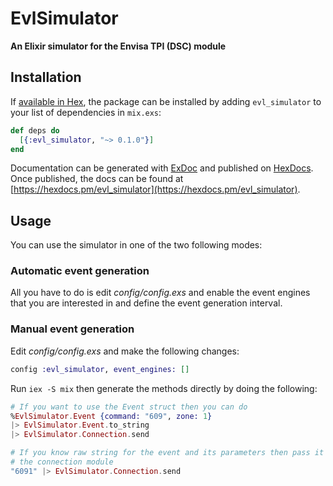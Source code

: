 # EvlSimulator

**An Elixir simulator for the Envisa TPI (DSC) module**

## Installation

If [available in Hex](https://hex.pm/docs/publish), the package can be installed
by adding `evl_simulator` to your list of dependencies in `mix.exs`:

```elixir
def deps do
  [{:evl_simulator, "~> 0.1.0"}]
end
```

Documentation can be generated with [ExDoc](https://github.com/elixir-lang/ex_doc)
and published on [HexDocs](https://hexdocs.pm). Once published, the docs can
be found at [https://hexdocs.pm/evl_simulator](https://hexdocs.pm/evl_simulator).

## Usage

You can use the simulator in one of the two following modes:

### Automatic event generation

All you have to do is edit *config/config.exs* and enable the event engines that you
are interested in and define the event generation interval.

### Manual event generation

Edit *config/config.exs* and make the following changes:

```elixir
config :evl_simulator, event_engines: []
```

Run ```iex -S mix``` then generate the methods directly by doing the following:

```elixir
# If you want to use the Event struct then you can do
%EvlSimulator.Event {command: "609", zone: 1}
|> EvlSimulator.Event.to_string
|> EvlSimulator.Connection.send

# If you know raw string for the event and its parameters then pass it directly to
# the connection module
"6091" |> EvlSimulator.Connection.send
```
